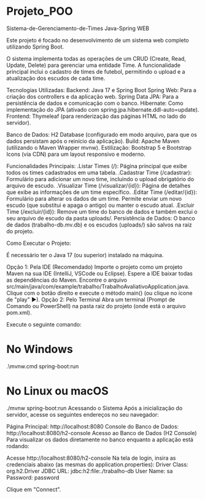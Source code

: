 # Projeto_POO

Sistema-de-Gerenciamento-de-Times
Java-Spring WEB

Este projeto é focado no desenvolvimento de um sistema web completo utilizando Spring Boot.

O sistema implementa todas as operações de um CRUD (Create, Read, Update, Delete) para gerenciar uma entidade Time. A funcionalidade principal inclui o cadastro de times de futebol, permitindo o upload e a atualização dos escudos de cada time.

Tecnologias Utilizadas:
Backend: Java 17 e Spring Boot
Spring Web: Para a criação dos controllers e da aplicação web.
Spring Data JPA: Para a persistência de dados e comunicação com o banco.
Hibernate: Como implementação do JPA (ativado com spring.jpa.hibernate.ddl-auto=update).
Frontend: Thymeleaf (para renderização das páginas HTML no lado do servidor).

Banco de Dados: H2 Database (configurado em modo arquivo, para que os dados persistam após o reinício da aplicação).
Build: Apache Maven (utilizando o Maven Wrapper mvnw).
Estilização: Bootstrap 5 e Bootstrap Icons (via CDN) para um layout responsivo e moderno.

Funcionalidades Principais:
.Listar Times (/): Página principal que exibe todos os times cadastrados em uma tabela.
.Cadastrar Time (/cadastrar): Formulário para adicionar um novo time, incluindo o upload obrigatório do arquivo de escudo.
.Visualizar Time (/visualizar/{id}): Página de detalhes que exibe as informações de um time específico.
.Editar Time (/editar/{id}): Formulário para alterar os dados de um time. Permite enviar um novo escudo (que substitui e apaga o antigo) ou manter o escudo atual.
.Excluir Time (/excluir/{id}): Remove um time do banco de dados e também exclui o seu arquivo de escudo da pasta uploads/.
Persistência de Dados: O banco de dados (trabalho-db.mv.db) e os escudos (uploads/) são salvos na raiz do projeto.

Como Executar o Projeto:

É necessário ter o Java 17 (ou superior) instalado na máquina.

Opção 1: Pela IDE (Recomendado)
Importe o projeto como um projeto Maven na sua IDE (IntelliJ, VSCode ou Eclipse).
Espere a IDE baixar todas as dependências do Maven.
Encontre o arquivo src/main/java/com/example/trabalho/TrabalhoAvaliativoApplication.java.
Clique com o botão direito e execute o método main() (ou clique no ícone de "play" ▶).
Opção 2: Pelo Terminal
Abra um terminal (Prompt de Comando ou PowerShell) na pasta raiz do projeto (onde está o arquivo pom.xml).

Execute o seguinte comando:

# No Windows
.\mvnw.cmd spring-boot:run

# No Linux ou macOS
./mvnw spring-boot:run
Acessando o Sistema
Após a inicialização do servidor, acesse os seguintes endereços no seu navegador:

Página Principal: http://localhost:8080
Console do Banco de Dados: http://localhost:8080/h2-console
Acesso ao Banco de Dados (H2 Console)
Para visualizar os dados diretamente no banco enquanto a aplicação está rodando:

Acesse http://localhost:8080/h2-console
Na tela de login, insira as credenciais abaixo (as mesmas do application.properties):
Driver Class: org.h2.Driver
JDBC URL: jdbc:h2:file:./trabalho-db
User Name: sa
Password: password

Clique em "Connect".
